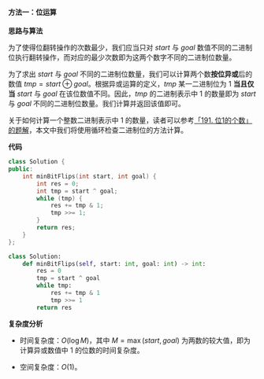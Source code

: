 #### 方法一：位运算

**思路与算法**

为了使得位翻转操作的次数最少，我们应当只对 $\textit{start}$ 与 $\textit{goal}$ 数值不同的二进制位执行翻转操作，而对应的最少次数即为这两个数字不同的二进制位数量。

为了求出 $\textit{start}$ 与 $\textit{goal}$ 不同的二进制位数量，我们可以计算两个数**按位异或**后的数值 $\textit{tmp} = \textit{start} \oplus \textit{goal}$。根据异或运算的定义，$\textit{tmp}$ 某一二进制位为 $1$ **当且仅当** $\textit{start}$ 与 $\textit{goal}$ 在该位数值不同。因此，$\textit{tmp}$ 的二进制表示中 $1$ 的数量即为 $\textit{start}$ 与 $\textit{goal}$ 不同的二进制位数量。我们计算并返回该值即可。

关于如何计算一个整数二进制表示中 $1$ 的数量，读者可以参考[「191. 位1的个数」的题解](https://leetcode-cn.com/problems/number-of-1-bits/solution/wei-1de-ge-shu-by-leetcode-solution-jnwf/)，本文中我们将使用循环检查二进制位的方法计算。

**代码**

```C++ [sol1-C++]
class Solution {
public:
    int minBitFlips(int start, int goal) {
        int res = 0;
        int tmp = start ^ goal;
        while (tmp) {
            res += tmp & 1;
            tmp >>= 1;
        }
        return res;
    }
};
```


```Python [sol1-Python3]
class Solution:
    def minBitFlips(self, start: int, goal: int) -> int:
        res = 0
        tmp = start ^ goal
        while tmp:
            res += tmp & 1
            tmp >>= 1
        return res
```


**复杂度分析**

- 时间复杂度：$O(\log M)$，其中 $M = \max(\textit{start}, \textit{goal})$ 为两数的较大值，即为计算异或数值中 $1$ 的位数的时间复杂度。

- 空间复杂度：$O(1)$。